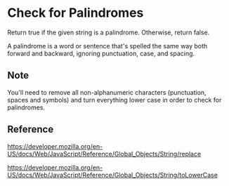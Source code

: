 # Check for Palindromes

Return true if the given string is a palindrome. Otherwise, return false.

A palindrome is a word or sentence that's spelled the same way both forward and backward, ignoring punctuation, case, and spacing.

## Note

You'll need to remove all non-alphanumeric characters (punctuation, spaces and symbols) and turn everything lower case in order to check for palindromes.

## Reference

<https://developer.mozilla.org/en-US/docs/Web/JavaScript/Reference/Global_Objects/String/replace>

<https://developer.mozilla.org/en-US/docs/Web/JavaScript/Reference/Global_Objects/String/toLowerCase>